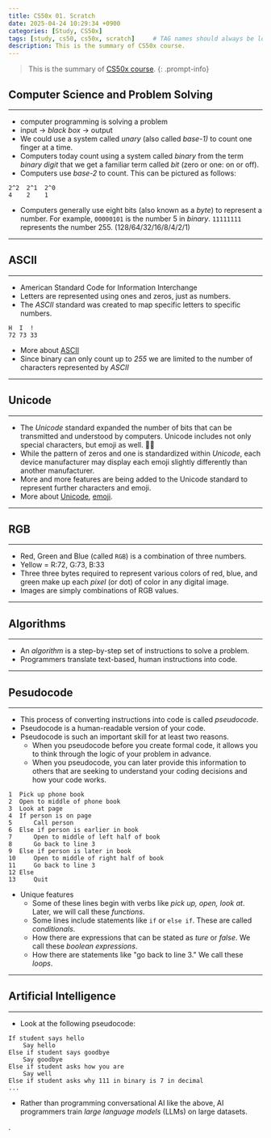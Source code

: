 ```yaml
---
title: CS50x 01. Scratch
date: 2025-04-24 10:29:34 +0900
categories: [Study, CS50x]
tags: [study, cs50, cs50x, scratch]     # TAG names should always be lowercase
description: This is the summary of CS50x course.
---
```


> This is the summary of [CS50x course](https://cs50.harvard.edu/x/2025/).
{: .prompt-info}

## Computer Science and Problem Solving

---

- computer programming is solving a problem
- input -> *black box* -> output
- We could use a system called *unary* (also called *base-1)* to count one finger at a time.
- Computers today count using a system called *binary* from the term *binary digit* that
  we get a familiar term called *bit* (zero or one: on or off).
- Computers use *base-2* to count. This can be pictured as follows:
```Text
2^2  2^1  2^0
4    2    1
```
- Computers generally use eight bits (also known as a *byte*) to represent a number. 
  For example, `00000101` is the number 5 in *binary*. `11111111` represents the number 255. 
  (128/64/32/16/8/4/2/1)

---

## ASCII

---

- American Standard Code for Information Interchange
- Letters are represented using ones and zeros, just as numbers.
- The *ASCII* standard was created to map specific letters to specific numbers.
```Text
H  I  !
72 73 33
```
- More about [ASCII](https://en.wikipedia.org/wiki/ASCII)
- Since binary can only count up to *255* we are limited to the number of characters represented by *ASCII*

---

## Unicode

---

- The *Unicode* standard expanded the number of bits that can be transmitted and understood by computers.
  Unicode includes not only special characters, but emoji as well. 🤣😒
- While the pattern of zeros and one is standardized within *Unicode*,
  each device manufacturer may display each emoji slightly differently than another manufacturer.
- More and more features are being added to the Unicode standard to represent further characters and emoji.
- More about [Unicode](https://en.wikipedia.org/wiki/Unicode), [emoji](https://en.wikipedia.org/wiki/Emoji).

---

## RGB

---

- Red, Green and Blue (called `RGB`) is a combination of three numbers.
- Yellow = R:72, G:73, B:33
- Three three bytes required to represent various colors of red, blue, and green
  make up each *pixel* (or dot) of color in any digital image. 
- Images are simply combinations of RGB values.

---

## Algorithms

---

- An *algorithm* is a step-by-step set of instructions to solve a problem.
- Programmers translate text-based, human instructions into code.

---

## Pesudocode

---

- This process of converting instructions into code is called *pseudocode*.
- Pseudocode is a human-readable version of your code.
- Pseudocode is such an important skill for at least two reasons.
	- When you pseudocode before you create formal code,
  it allows you to think through the logic of your problem in advance.
	- When you pseudocode, you can later provide this information to others
  that are seeking to understand your coding decisions and how your code works.
```Pseudocode
1  Pick up phone book
2  Open to middle of phone book
3  Look at page
4  If person is on page
5      Call person
6  Else if person is earlier in book
7      Open to middle of left half of book
8      Go back to line 3
9  Else if person is later in book
10     Open to middle of right half of book
11     Go back to line 3
12 Else
13     Quit
```
- Unique features
	- Some of these lines begin with verbs like *pick up, open, look at*. Later, we will call these *functions*.
	- Some lines include statements like `if` or `else if`. These are called *conditionals*.
	- How there are expressions that can be stated as *ture* or *false*. We call these *boolean expressions*.
	- How there are statements like "go back to line 3." We call these *loops*.

---

## Artificial Intelligence

---

- Look at the following pseudocode:
```Pseudocode
If student says hello
    Say hello
Else if student says goodbye
    Say goodbye 
Else if student asks how you are
    Say well
Else if student asks why 111 in binary is 7 in decimal
...
```
- Rather than programming conversational AI like the above, 
  AI programmers train *large language models* (LLMs) on large datasets.

.

